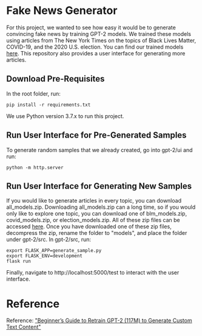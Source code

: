 # Fake News Generator

For this project, we wanted to see how easy it would be to generate convincing fake news by training GPT-2 models. We trained these models using articles from The New York Times on the topics of Black Lives Matter, COVID-19, and the 2020 U.S. election. You can find our trained models [here](https://drive.google.com/drive/folders/13xBv1TngYsshuoaZ2vwv1VmCwclc46zx?usp=sharing). This repository also provides a user interface for generating more articles.

## Download Pre-Requisites

In the root folder, run:
```
pip install -r requirements.txt
```
We use Python version 3.7.x to run this project.

## Run User Interface for Pre-Generated Samples

To generate random samples that we already created, go into gpt-2/ui and run:
```
python -m http.server
```

## Run User Interface for Generating New Samples

If you would like to generate articles in every topic, you can download all_models.zip. Downloading all_models.zip can a long time, so if you would only like to explore one topic, you can download one of blm_models.zip, covid_models.zip, or election_models.zip. All of these zip files can be accessed [here](https://drive.google.com/drive/folders/13xBv1TngYsshuoaZ2vwv1VmCwclc46zx?usp=sharing). Once you have downloaded one of these zip files, decompress the zip, rename the folder to "models", and place the folder under gpt-2/src. In gpt-2/src, run:
```
export FLASK_APP=generate_sample.py
export FLASK_ENV=development
flask run
```
Finally, navigate to http://localhost:5000/test to interact with the user interface.

# Reference

Reference: ["Beginner’s Guide to Retrain GPT-2 (117M) to Generate Custom Text Content"](https://medium.com/@ngwaifoong92/beginners-guide-to-retrain-gpt-2-117m-to-generate-custom-text-content-8bb5363d8b7f)